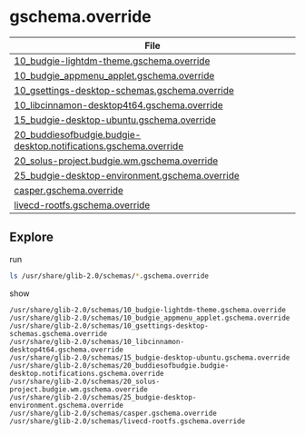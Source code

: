 

# gschema.override

| File |
| ---- |
| [10_budgie-lightdm-theme.gschema.override](./asset/overlay/usr/share/glib-2.0/schemas/10_budgie-lightdm-theme.gschema.override) |
| [10_budgie_appmenu_applet.gschema.override](./asset/overlay/usr/share/glib-2.0/schemas/10_budgie_appmenu_applet.gschema.override) |
| [10_gsettings-desktop-schemas.gschema.override](./asset/overlay/usr/share/glib-2.0/schemas/10_gsettings-desktop-schemas.gschema.override) |
| [10_libcinnamon-desktop4t64.gschema.override](./asset/overlay/usr/share/glib-2.0/schemas/10_libcinnamon-desktop4t64.gschema.override) |
| [15_budgie-desktop-ubuntu.gschema.override](./asset/overlay/usr/share/glib-2.0/schemas/15_budgie-desktop-ubuntu.gschema.override) |
| [20_buddiesofbudgie.budgie-desktop.notifications.gschema.override](./asset/overlay/usr/share/glib-2.0/schemas/20_buddiesofbudgie.budgie-desktop.notifications.gschema.override) |
| [20_solus-project.budgie.wm.gschema.override](./asset/overlay/usr/share/glib-2.0/schemas/20_solus-project.budgie.wm.gschema.override) |
| [25_budgie-desktop-environment.gschema.override](./asset/overlay/usr/share/glib-2.0/schemas/25_budgie-desktop-environment.gschema.override) |
| [casper.gschema.override](./asset/overlay/usr/share/glib-2.0/schemas/casper.gschema.override) |
| [livecd-rootfs.gschema.override](./asset/overlay/usr/share/glib-2.0/schemas/livecd-rootfs.gschema.override) |




## Explore

run

``` sh
ls /usr/share/glib-2.0/schemas/*.gschema.override
```

show

```
/usr/share/glib-2.0/schemas/10_budgie-lightdm-theme.gschema.override
/usr/share/glib-2.0/schemas/10_budgie_appmenu_applet.gschema.override
/usr/share/glib-2.0/schemas/10_gsettings-desktop-schemas.gschema.override
/usr/share/glib-2.0/schemas/10_libcinnamon-desktop4t64.gschema.override
/usr/share/glib-2.0/schemas/15_budgie-desktop-ubuntu.gschema.override
/usr/share/glib-2.0/schemas/20_buddiesofbudgie.budgie-desktop.notifications.gschema.override
/usr/share/glib-2.0/schemas/20_solus-project.budgie.wm.gschema.override
/usr/share/glib-2.0/schemas/25_budgie-desktop-environment.gschema.override
/usr/share/glib-2.0/schemas/casper.gschema.override
/usr/share/glib-2.0/schemas/livecd-rootfs.gschema.override
```
